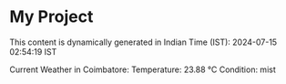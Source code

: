 # My Project

This content is dynamically generated in Indian Time (IST): 2024-07-15 02:54:19 IST


Current Weather in Coimbatore:
Temperature: 23.88 °C
Condition: mist

